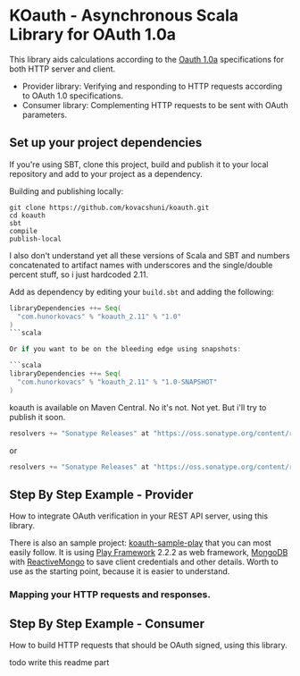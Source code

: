 # KOauth - Asynchronous Scala Library for OAuth 1.0a

This library aids calculations according to the [Oauth 1.0a](http://oauth.net/core/1.0a/)
specifications for both HTTP server and client.

* Provider library: Verifying and responding to HTTP requests according to OAuth 1.0 specifications.
* Consumer library: Complementing HTTP requests to be sent with OAuth parameters. 

## Set up your project dependencies

If you're using SBT, clone this project, build and publish it to your local repository and
add to your project as a dependency.

Building and publishing locally:

```
git clone https://github.com/kovacshuni/koauth.git
cd koauth
sbt
compile
publish-local
```

I also don't understand yet all these versions of Scala and SBT and numbers concatenated to
artifact names with underscores and the single/double percent stuff, so i just hardcoded 2.11.

Add as dependency by editing your `build.sbt` and adding the following:

```scala
libraryDependencies ++= Seq(
  "com.hunorkovacs" % "koauth_2.11" % "1.0"
)
```scala

Or if you want to be on the bleeding edge using snapshots:

```scala
libraryDependencies ++= Seq(
  "com.hunorkovacs" % "koauth_2.11" % "1.0-SNAPSHOT"
)
```

koauth is available on Maven Central. No it's not. Not yet. But i'll try to publish it soon.

```scala
resolvers += "Sonatype Releases" at "https://oss.sonatype.org/content/repositories/releases/"
```

or 

```scala
resolvers += "Sonatype Releases" at "https://oss.sonatype.org/content/repositories/snapshots/"
```

## Step By Step Example - Provider

How to integrate OAuth verification in your REST API server, using this library.

There is also an sample project: [koauth-sample-play](https://github.com/kovacshuni/koauth-sample-play)
that you can most easily follow. It is using [Play Framework](http://www.playframework.com/) 2.2.2
as web framework, [MongoDB](http://www.mongodb.org/) with [ReactiveMongo](http://reactivemongo.org/)
to save client credentials and other details. Worth to use as the starting point, because it is
easier to understand.

### Mapping your HTTP requests and responses.

## Step By Step Example - Consumer

How to build HTTP requests that should be OAuth signed, using this library.

todo write this readme part
